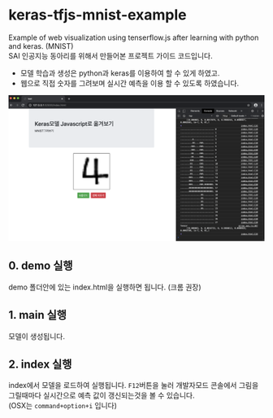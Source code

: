 # keras-tfjs-mnist-example
Example of web visualization using tenserflow.js after learning with python and keras. (MNIST)  
SAI 인공지능 동아리를 위해서 만들어본 프로젝트 가이드 코드입니다.
- 모델 학습과 생성은 python과 keras를 이용하여 할 수 있게 하였고.  
- 웹으로 직접 숫자를 그려보며 실시간 예측을 이용 할 수 있도록 하였습니다.  

<img src="./doc/screan.png">

## 0. demo 실행
demo 폴더안에 있는 index.html을 실행하면 됩니다. (크롬 권장)

## 1. main 실행
모델이 생성됩니다.

## 2. index 실행
index에서 모델을 로드하여 실행됩니다. `F12`버튼을 눌러 개발자모드 콘솔에서 그림을 그릴때마다 실시간으로 예측 값이 갱신되는것을 볼 수 있습니다.  
(OSX는 `command+option+i` 입니다)
